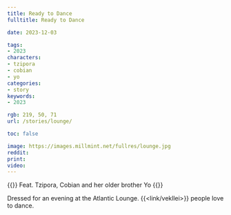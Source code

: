 ```yaml
---
title: Ready to Dance
fulltitle: Ready to Dance

date: 2023-12-03

tags:
- 2023
characters:
- tzipora
- cobian
- yo
categories:
- story
keywords:
- 2023

rgb: 219, 50, 71
url: /stories/lounge/

toc: false

image: https://images.millmint.net/fullres/lounge.jpg
reddit:
print:
video:
---
```

{{<note caption>}}
Feat. Tzipora, Cobian and her older brother Yo
{{</note>}}

Dressed for an evening at the Atlantic Lounge. {{<link/vekllei>}} people love to dance.